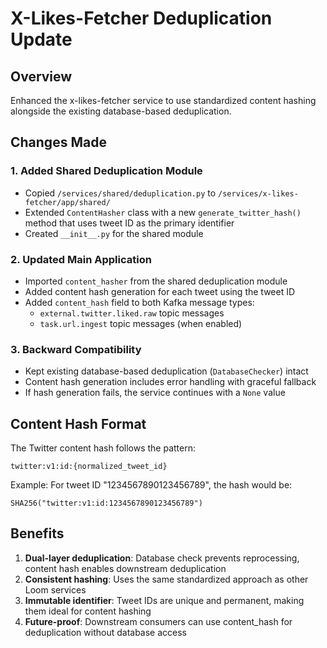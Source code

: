 # X-Likes-Fetcher Deduplication Update

## Overview
Enhanced the x-likes-fetcher service to use standardized content hashing alongside the existing database-based deduplication.

## Changes Made

### 1. Added Shared Deduplication Module
- Copied `/services/shared/deduplication.py` to `/services/x-likes-fetcher/app/shared/`
- Extended `ContentHasher` class with a new `generate_twitter_hash()` method that uses tweet ID as the primary identifier
- Created `__init__.py` for the shared module

### 2. Updated Main Application
- Imported `content_hasher` from the shared deduplication module
- Added content hash generation for each tweet using the tweet ID
- Added `content_hash` field to both Kafka message types:
  - `external.twitter.liked.raw` topic messages
  - `task.url.ingest` topic messages (when enabled)

### 3. Backward Compatibility
- Kept existing database-based deduplication (`DatabaseChecker`) intact
- Content hash generation includes error handling with graceful fallback
- If hash generation fails, the service continues with a `None` value

## Content Hash Format
The Twitter content hash follows the pattern:
```
twitter:v1:id:{normalized_tweet_id}
```

Example: For tweet ID "1234567890123456789", the hash would be:
```
SHA256("twitter:v1:id:1234567890123456789")
```

## Benefits
1. **Dual-layer deduplication**: Database check prevents reprocessing, content hash enables downstream deduplication
2. **Consistent hashing**: Uses the same standardized approach as other Loom services
3. **Immutable identifier**: Tweet IDs are unique and permanent, making them ideal for content hashing
4. **Future-proof**: Downstream consumers can use content_hash for deduplication without database access

